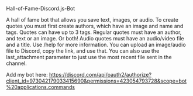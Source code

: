 Hall-of-Fame-Discord.js-Bot

A hall of fame bot that allows you save text, images, or audio. To create quotes you must first create authors, which have an image and name and tags. Quotes can have up to 3 tags. Regular quotes must have an author, and text or an image. Or both! Audio quotes must have an audio/video file and a title. Use /help for more information. You can upload an image/audio file to Discord, copy the link, and use that. You can also use the last_attachment parameter to just use the most recent file sent in the channel.

Add my bot here: https://discord.com/api/oauth2/authorize?client_id=973042179033415690&permissions=423054793728&scope=bot%20applications.commands